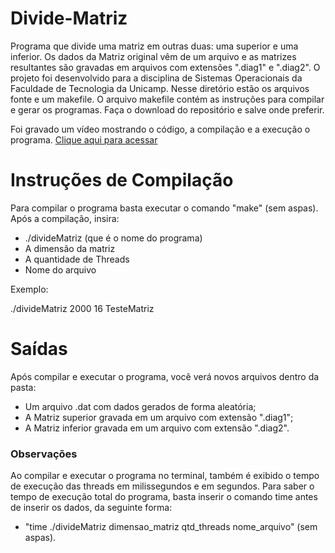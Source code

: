 # Divide-Matriz
Programa que divide uma matriz em outras duas: uma superior e uma inferior. Os dados da Matriz original vêm de um arquivo e as matrizes resultantes são gravadas em arquivos com extensões ".diag1" e ".diag2". O projeto foi desenvolvido para a disciplina de Sistemas Operacionais da Faculdade de Tecnologia da Unicamp. Nesse diretório estão os arquivos fonte e um makefile. O arquivo makefile contém as instruções para compilar e gerar os programas. Faça o download do repositório e salve onde preferir.

Foi gravado um vídeo mostrando o código, a compilação e a execução o programa. 
[Clique aqui para acessar](https://drive.google.com/file/d/1-V8FFvxjeVUeKoQIrKjPLJzwLxsvbqxb/view)

# Instruções de Compilação
Para compilar o programa basta executar o comando "make" (sem aspas). Após a compilação, insira:

-   ./divideMatriz (que é o nome do programa)
-   A dimensão da matriz 
-   A quantidade de Threads 
-   Nome do arquivo 

Exemplo:

./divideMatriz 2000 16 TesteMatriz

# Saídas
Após compilar e executar o programa, você verá novos arquivos dentro da pasta:

-   Um arquivo .dat com dados gerados de forma aleatória;
-   A Matriz superior gravada em um arquivo com extensão ".diag1";
-   A Matriz inferior gravada em um arquivo com extensão ".diag2".

### Observações
Ao compilar e executar o programa no terminal, também é exibido o tempo de execução das threads em milissegundos e em segundos. Para saber o tempo de execução total do programa, basta inserir o comando time antes de inserir os dados, da seguinte forma: 
-   "time ./divideMatriz dimensao_matriz qtd_threads nome_arquivo" (sem aspas).







